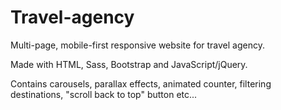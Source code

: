 # Travel-agency
Multi-page, mobile-first responsive website for travel agency. 

Made with HTML, Sass, Bootstrap and JavaScript/jQuery.

Contains carousels, parallax effects, animated counter, filtering destinations, "scroll back to top" button etc...
